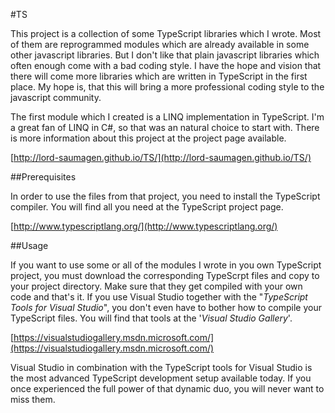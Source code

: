 #TS

This project is a collection of some TypeScript libraries which I wrote. Most of them are reprogrammed modules which are already available in some other javascript libraries. But I don't like that plain javascript libraries which often enough come with a bad coding style. I have the hope and vision that there will come more libraries which are written in TypeScript in the first place. My hope is, that this will bring a more professional coding style to the javascript community.

The first module which I created is a LINQ implementation in TypeScript. I'm a great fan of LINQ in C#, so that was an natural choice to start with. There is more information about this project at the project page available.

[http://lord-saumagen.github.io/TS/](http://lord-saumagen.github.io/TS/)

##Prerequisites

In order to use the files from that project, you need to install the TypeScript compiler. You will find all you need at the TypeScript project page. 

[http://www.typescriptlang.org/](http://www.typescriptlang.org/)

##Usage

If you want to use some or all of the modules I wrote in you own TypeScript project, you must download the corresponding TypeScrpt files and copy to your project directory. Make sure that they get compiled with your own code and that's it. If you use Visual Studio together with the "*TypeScript Tools for Visual Studio*", you don't even have to bother how to compile your TypeScript files. You will find that tools at the '*Visual Studio Gallery*'.

[https://visualstudiogallery.msdn.microsoft.com/](https://visualstudiogallery.msdn.microsoft.com/)

Visual Studio in combination with the TypeScript tools for Visual Studio is the most advanced TypeScript development setup available today. If you once experienced the full power of that dynamic duo, you will never want to miss them.

